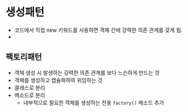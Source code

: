 # 생성패턴
- 코드에서 직접 new 키워드를 사용하면 객체 간에 강력한 의존 관계를 갖게 됨.
- 
## 팩토리패턴
- 객체 생성 시 발생하는 강력한 의존 관계를 보다 느슨하게 만드는 것
- 객체를 생성하고 캡슐화하여 위임하는 것
- 클래스로 분리
- 메소드로 분리
  - 내부적으로 필요한 객체를 생성하는 전용 `factory()` 메소드 추가
